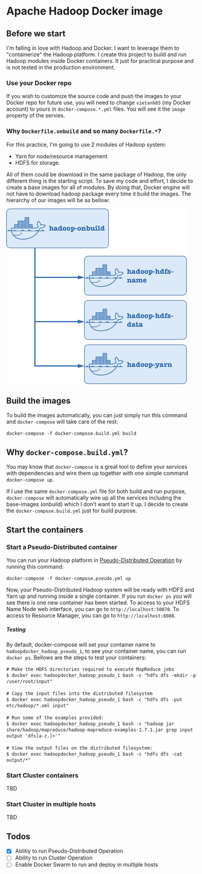 # Apache Hadoop Docker image

## Before we start

I'm falling in love with Hadoop and Docker. I want to leverage them to "containerize" the Hadoop platform. I create this project to build and run Hadoop modules inside Docker containers. It just for practical purpose and is not tested in the production environment.

### Use your Docker repo

If you wish to customize the source code and push the images to your Docker repo for future use, you will need to change `vietanh85` (my Docker account) to yours in `docker-compose.*.yml` files. You will see it the `image` property of the servies.

### Why `Dockerfile.onbuild` and so many `Dockerfile.*`?

For this practice, I'm going to use 2 modules of Hadoop system: 

- Yarn for node/resource management 
- HDFS for storage. 

All of them could be download in the same package of Hadoop, the only different thing is the starting script. To save my code and effort, I decide to create a base images for all of modules. By doing that, Docker engine will not have to download hadoop package every time it build the images. The hierarchy of our images will be as bellow:

![Docker images hierarchy](/img/docker-images-heirarchy.png?raw=true "Docker images hierarchy")

## Build the images

To build the images automatically, you can just simply run this command and `docker-compose` will take care of the rest:

```
docker-compose -f docker-compose.build.yml build
```

## Why `docker-compose.build.yml`?

You may know that `docker-compose` is a great tool to define your services with dependencies and wire them up together with one simple command `docker-compose up`.

If I use the same `docker-compose.yml` file for both build and run purpose, `docker-compose` will automatically wire up all the services including the base-images (onbuild) which I don't want to start it up. I decide to create the `docker-compose.build.yml` just for build purpose.

## Start the containers

### Start a Pseudo-Distributed container

You can run your Hadoop platform in [Pseudo-Distributed Operation](http://hadoop.apache.org/docs/current/hadoop-project-dist/hadoop-common/SingleCluster.html#Pseudo-Distributed_Operation) by running this command:

```
docker-compose -f docker-compose.pseudo.yml up
```

Now, your Pseudo-Distributed Hadoop system will be ready with HDFS and Yarn up and running inside a single container. If you run `docker ps` you will see there is one new container has been started. To access to your HDFS Name Node web interface, you can go to `http://localhost:50070`. To access to Resource Manager, you can go to `http://localhost:8088`.

##### Testing
By default, docker-compose will set your container name to `hadoopdocker_hadoop_pseudo_1`, to see your container name, you can run `docker ps`. Bellows are the steps to test your containers:

```
# Make the HDFS directories required to execute MapReduce jobs
$ docker exec hadoopdocker_hadoop_pseudo_1 bash -c "hdfs dfs -mkdir -p /user/root/input"

# Copy the input files into the distributed filesystem
$ docker exec hadoopdocker_hadoop_pseudo_1 bash -c "hdfs dfs -put etc/hadoop/*.xml input"

# Run some of the examples provided:
$ docker exec hadoopdocker_hadoop_pseudo_1 bash -c "hadoop jar share/hadoop/mapreduce/hadoop-mapreduce-examples-2.7.1.jar grep input output 'dfs[a-z.]+'"

# View the output files on the distributed filesystem:
$ docker exec hadoopdocker_hadoop_pseudo_1 bash -c "hdfs dfs -cat output/*"
```

### Start Cluster containers

TBD

### Start Cluster in multiple hosts

TBD

## Todos
- [x] Ablitiy to run Pseudo-Distributed Operation
- [ ] Ability to run Cluster Operation
- [ ] Enable Docker Swarm to run and deploy in multiple hosts
